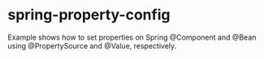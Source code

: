 # spring-property-config

Example shows how to set properties on Spring @Component and @Bean using @PropertySource and @Value, respectively.